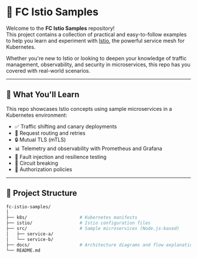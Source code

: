 # 🚀 FC Istio Samples

Welcome to the **FC Istio Samples** repository!  
This project contains a collection of practical and easy-to-follow examples to help you learn and experiment with [Istio](https://istio.io/), the powerful service mesh for Kubernetes.

Whether you're new to Istio or looking to deepen your knowledge of traffic management, observability, and security in microservices, this repo has you covered with real-world scenarios.

---

## 🧠 What You'll Learn

This repo showcases Istio concepts using sample microservices in a Kubernetes environment:

- ✅ Traffic shifting and canary deployments
- 🔁 Request routing and retries
- 🔒 Mutual TLS (mTLS)
- 📊 Telemetry and observability with Prometheus and Grafana
- 🛑 Fault injection and resilience testing
- 🔄 Circuit breaking
- 🔐 Authorization policies

---

## 📁 Project Structure

```bash
fc-istio-samples/
│
├── k8s/                    # Kubernetes manifests
├── istio/                  # Istio configuration files
├── src/                    # Sample microservices (Node.js-based)
│   ├── service-a/
│   └── service-b/
├── docs/                   # Architecture diagrams and flow explanations
└── README.md
```
